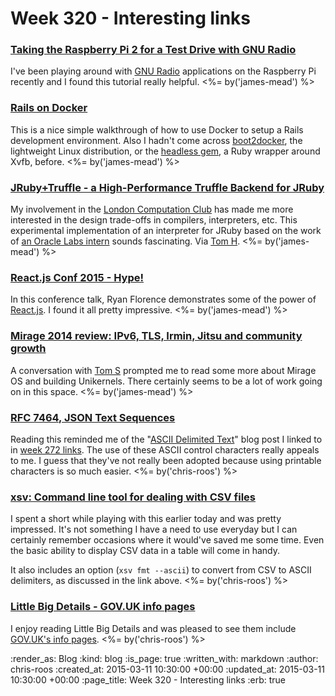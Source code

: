 Week 320 - Interesting links
============================

### [Taking the Raspberry Pi 2 for a Test Drive with GNU Radio](http://www.rs-online.com/designspark/electronics/eng/blog/taking-the-raspberry-pi-2-for-a-test-drive-with-gnu-radio-2)

I've been playing around with [GNU Radio](http://gnuradio.org/) applications on the Raspberry Pi recently and I found this tutorial really helpful. <%= by('james-mead') %>


### [Rails on Docker](https://robots.thoughtbot.com/rails-on-docker)

This is a nice simple walkthrough of how to use Docker to setup a Rails development environment. Also I hadn't come across [boot2docker](http://boot2docker.io/), the lightweight Linux distribution, or the [headless gem](https://github.com/leonid-shevtsov/headless), a Ruby wrapper around Xvfb, before. <%= by('james-mead') %>


### [JRuby+Truffle - a High-Performance Truffle Backend for JRuby](https://github.com/jruby/jruby/wiki/Truffle)

My involvement in the [London Computation Club](http://london.computation.club/) has made me more interested in the design trade-offs in compilers, interpreters, etc. This experimental implementation of an interpreter for JRuby based on the work of [an Oracle Labs intern](https://github.com/chrisseaton) sounds fascinating. Via [Tom H](http://www.thattommyhall.com/). <%= by('james-mead') %>


### [React.js Conf 2015 - Hype!](https://www.youtube.com/watch?v=z5e7kWSHWTg)

In this conference talk, Ryan Florence demonstrates some of the power of [React.js](http://facebook.github.io/react/). I found it all pretty impressive. <%= by('james-mead') %>


### [Mirage 2014 review: IPv6, TLS, Irmin, Jitsu and community growth](http://openmirage.org/blog/2014-in-review)

A conversation with [Tom S](http://codon.com/) prompted me to read some more about Mirage OS and building Unikernels. There certainly seems to be a lot of work going on in this space. <%= by('james-mead') %>


### [RFC 7464, JSON Text Sequences](https://www.tbray.org/ongoing/When/201x/2015/02/26/JSON-Text-Sequences)

Reading this reminded me of the "[ASCII Delimited Text](https://ronaldduncan.wordpress.com/2009/10/31/text-file-formats-ascii-delimited-text-not-csv-or-tab-delimited-text/)" blog post I linked to in [week 272 links](/week-272-links). The use of these ASCII control characters really appeals to me. I guess that they've not really been adopted because using printable characters is so much easier. <%= by('chris-roos') %>


### [xsv: Command line tool for dealing with CSV files](https://github.com/BurntSushi/xsv)

I spent a short while playing with this earlier today and was pretty impressed. It's not something I have a need to use everyday but I can certainly remember occasions where it would've saved me some time. Even the basic ability to display CSV data in a table will come in handy.

It also includes an option (`xsv fmt --ascii`) to convert from CSV to ASCII delimiters, as discussed in the link above. <%= by('chris-roos') %>


### [Little Big Details - GOV.UK info pages](http://littlebigdetails.com/post/111659257439/gov-uk-if-you-add-info-before-a-page-url-you)

I enjoy reading Little Big Details and was pleased to see them include [GOV.UK's info pages](https://insidegovuk.blog.gov.uk/2014/10/29/info-pages-publishing-data-about-user-needs-and-metrics/). <%= by('chris-roos') %>


:render_as: Blog
:kind: blog
:is_page: true
:written_with: markdown
:author: chris-roos
:created_at: 2015-03-11 10:30:00 +00:00
:updated_at: 2015-03-11 10:30:00 +00:00
:page_title: Week 320 - Interesting links
:erb: true
